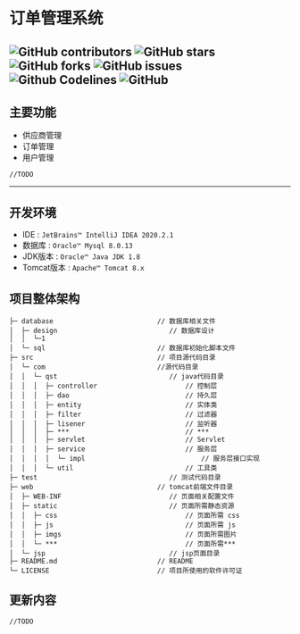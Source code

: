 # 订单管理系统
![GitHub contributors](https://img.shields.io/github/contributors/ac-fan/order-manger-system?style=for-the-badge)
![GitHub stars](https://img.shields.io/github/stars/ac-fan/order-manger-system?color=ffd700&style=for-the-badge)
![GitHub forks](https://img.shields.io/github/forks/ac-fan/order-manger-system?color=60c5ba&style=for-the-badge)
![GitHub issues](https://img.shields.io/github/issues/ac-fan/order-manger-system?color=1E90FF&style=for-the-badge)
![Github Codelines](https://img.shields.io/tokei/lines/github/ac-fan/order-manger-system?style=for-the-badge)
![GitHub](https://img.shields.io/github/license/ac-fan/order-manger-system?style=for-the-badge)
---
## 主要功能
* 供应商管理
* 订单管理
* 用户管理
```
//TODO
```

---
## 开发环境
- IDE : `JetBrains™ IntelliJ IDEA 2020.2.1`
- 数据库 : `Oracle™ Mysql 8.0.13`
- JDK版本 : `Oracle™ Java JDK 1.8`
- Tomcat版本 : `Apache™ Tomcat 8.x`

## 项目整体架构
```
├─ database                          // 数据库相关文件
│  ├─ design				            // 数据库设计
│  │  └─1
│  └─ sql                            // 数据库初始化脚本文件
├─ src                               // 项目源代码目录
│  └─ com                            //源代码目录
│  │  └─ qst                            // java代码目录
│  │  │  ├─ controller                      // 控制层
│  │  │  ├─ dao                             // 持久层
│  │  │  ├─ entity                          // 实体类
│  │  │  ├─ filter                          // 过滤器
│  │  │  ├─ lisener                         // 监听器
│  │  │  ├─ ***                             // ***
│  │  │  ├─ servlet                         // Servlet
│  │  │  ├─ service                         // 服务层
│  │  │  │  └─ impl                             // 服务层接口实现
│  │  │  └─ util                            // 工具类
├─ test                                 // 测试代码目录
├─ web                               // tomcat前端文件目录
│  ├─ WEB-INF                           // 页面相关配置文件
│  ├─ static                            // 页面所需静态资源 
│  │  ├─ css                                // 页面所需 css
│  │  ├─ js                                 // 页面所需 js 
│  │  ├─ imgs                               // 页面所需图片 
│  │  └─ ***                                // 页面所需*** 
│  └─ jsp                               // jsp页面目录                            
├─ README.md                         // README
└─ LICENSE                           // 项目所使用的软件许可证
```

## 更新内容
```
//TODO
```

